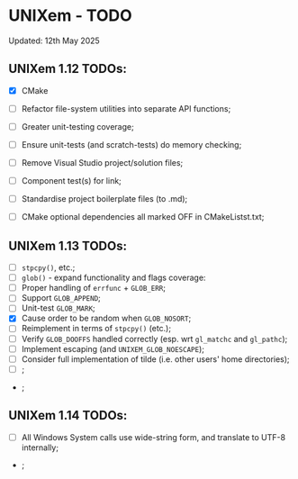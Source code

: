 # UNIXem - TODO

Updated:    12th May 2025


## UNIXem 1.12 TODOs:

 * [x] CMake
 * [ ] Refactor file-system utilities into separate API functions;
 * [ ] Greater unit-testing coverage;
 * [ ] Ensure unit-tests (and scratch-tests) do memory checking;
 * [ ] Remove Visual Studio project/solution files;
 * [ ] Component test(s) for link;
 * [ ] Standardise project boilerplate files (to .md);
 * [ ] CMake optional dependencies all marked OFF in CMakeListst.txt;


## UNIXem 1.13 TODOs:

 * [ ] `stpcpy()`, etc.;
 * [ ] `glob()` - expand functionality and flags coverage:
  * [ ] Proper handling of `errfunc` + `GLOB_ERR`;
  * [ ] Support `GLOB_APPEND`;
  * [ ] Unit-test `GLOB_MARK`;
  * [x] Cause order to be random when `GLOB_NOSORT`;
  * [ ] Reimplement in terms of `stpcpy()` (etc.);
  * [ ] Verify `GLOB_DOOFFS` handled correctly (esp. wrt `gl_matchc` and `gl_pathc`);
  * [ ] Implement escaping (and `UNIXEM_GLOB_NOESCAPE`);
  * [ ] Consider full implementation of tilde (i.e. other users' home directories);
  * [ ] ;
 * ;


## UNIXem 1.14 TODOs:

 * [ ] All Windows System calls use wide-string form, and translate to UTF-8 internally;
 * ;


<!-- ########################### end of file ########################### -->

